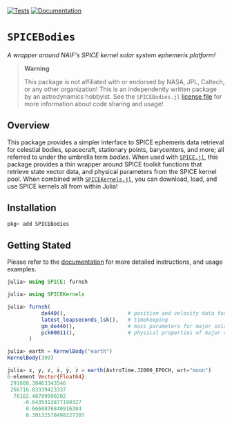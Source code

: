 [![Tests](https://github.com/JuliaAstro/EphemerisSources.jl/actions/workflows/Tests.yml/badge.svg)](https://github.com/JuliaAstro/EphemerisSources.jl/actions/workflows/Tests.yml)
[![Documentation](https://github.com/JuliaAstro/EphemerisSources.jl/actions/workflows/Documentation.yml/badge.svg)](https://juliaastro.org/EphemerisSources.jl/docs/SPICEBodies/stable)

# `SPICEBodies`

_A wrapper around NAIF's SPICE kernel solar system ephemeris platform!_

> **Warning**
>
> This package is not affiliated with or endorsed by NASA, JPL, Caltech, or any
> other organization! This is an independently written package by an
> astrodynamics hobbyist. See the `SPICEBodies.jl` [license file](./LICENSE) for
> more information about code sharing and usage!

## Overview

This package provides a simpler interface to SPICE ephemeris data retrieval for celestial 
bodies, spacecraft, stationary points, barycenters, and more; all referred to under the 
umbrella term _bodies_. When used with [`SPICE.jl`](https://github.com/JuliaAstro/SPICE.jl),
this package provides a thin wrapper around SPICE toolkit functions that retrieve state vector
data, and physical parameters from the SPICE kernel pool. When combined with 
[`SPICEKernels.jl`](https://github.com/JuliaAstro/SPICEKernels.jl), you can download, load, 
and use SPICE kernels all from within Julia!

## Installation

```julia
pkg> add SPICEBodies
```

## Getting Stated

Please refer to the [documentation](https://juliaastro.org/SPICEBodies.jl) for more 
detailed instructions, and usage examples.

```julia
julia> using SPICE: furnsh

julia> using SPICEKernels

julia> furnsh(
           de440(),                    # position and velocity data for major solar system bodies
           latest_leapseconds_lsk(),   # timekeeping
           gm_de440(),                 # mass parameters for major solar system bodies
           pck00011(),                 # physical properties of major solar system bodies
       )

julia> earth = KernelBody("earth")
KernelBody(399)

julia> x, y, z, ẋ, ẏ, ż = earth(AstroTime.J2000_EPOCH, wrt="moon")
6-element Vector{Float64}:
 291608.38463343546
 266716.83339423337
  76102.48709990202
     -0.6435313877190327
      0.6660876840916304
      0.30132570498227307
```

